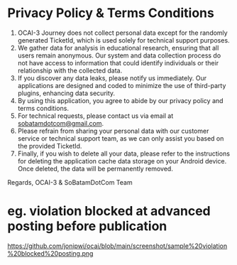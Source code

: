 # Privacy Policy & Terms Conditions

1. OCAI-3 Journey does not collect personal data except for the randomly generated TicketId, which is used solely for technical support purposes.
2. We gather data for analysis in educational research, ensuring that all users remain anonymous. Our system and data collection process do not have access to information that could identify individuals or their relationship with the collected data.
3. If you discover any data leaks, please notify us immediately. Our applications are designed and coded to minimize the use of third-party plugins, enhancing data security.
4. By using this application, you agree to abide by our privacy policy and terms conditions.
5. For technical requests, please contact us via email at sobatamdotcom@gmail.com.
6. Please refrain from sharing your personal data with our customer service or technical support team, as we can only assist you based on the provided TicketId.
7. Finally, if you wish to delete all your data, please refer to the instructions for deleting the application cache data storage on your Android device. Once deleted, the data will be permanently removed.

Regards,
OCAI-3 & SoBatamDotCom Team

# eg. violation blocked at advanced posting before publication
https://github.com/jonipwi/ocai/blob/main/screenshot/sample%20violation%20blocked%20posting.png
